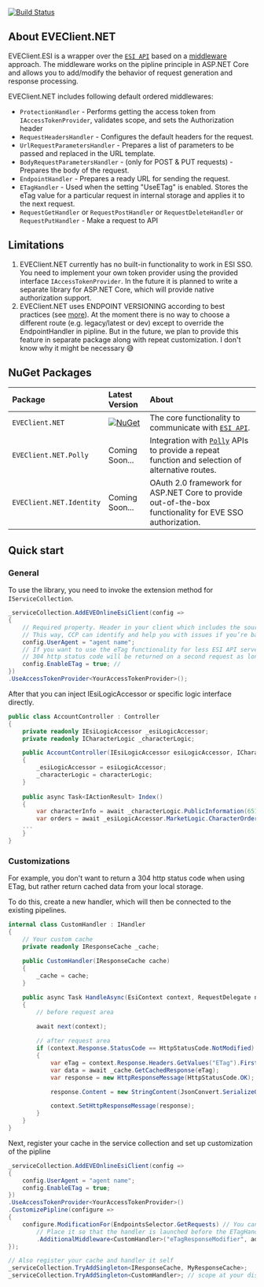 [![Build Status](https://github.com/daazarov/EVEClient.NET/actions/workflows/ci.yml/badge.svg?branch=main&event=push)](https://github.com/daazarov/EVEClient.NET/actions/workflows/ci.yml)

## About EVEClient.NET

EVEClient.ESI is a wrapper over the [`ESI API`](https://esi.evetech.net/ui/) based on a [middleware](https://learn.microsoft.com/en-us/aspnet/core/fundamentals/middleware/index/_static/request-delegate-pipeline.png?view=aspnetcore-8.0) approach. The middleware works on the pipline principle in ASP.NET Core and allows you to add/modify the behavior of request generation and response processing.

EVEClient.NET includes following default ordered middlewares:

- `ProtectionHandler` - Performs getting the access token from `IAccessTokenProvider`, validates scope, and sets the Authorization header
- `RequestHeadersHandler` - Configures the default headers for the request.
- `UrlRequestParametersHandler` - Prepares a list of parameters to be passed and replaced in the URL template.
- `BodyRequestParametersHandler` - (only for POST & PUT requests) - Prepares the body of the request.
- `EndpointHandler` - Prepares a ready URL for sending the request.
- `ETagHandler` - Used when the setting "UseETag" is enabled. Stores the eTag value for a particular request in internal storage and applies it to the next request.
- `RequestGetHandler` or `RequestPostHandler` or `RequestDeleteHandler` or `RequestPutHandler` - Make a request to API

## Limitations

1. EVEClient.NET currently has no built-in functionality to work in ESI SSO. You need to implement your own token provider using the provided interface `IAccessTokenProvider`.
In the future it is planned to write a separate library for ASP.NET Core, which will provide native authorization support.
2. EVEClient.NET uses ENDPOINT VERSIONING according to best practices (see [more](https://developers.eveonline.com/blog/article/esi-endpoint-versioning-important-info-and-best-practices)). At the moment there is no way to choose a different route (e.g. legacy/latest or dev) except to override the EndpointHandler in pipline. But in the future, we plan to provide this feature in separate package along with repeat customization. I don't know why it might be necessary :sweat_smile:

## NuGet Packages

| **Package** | **Latest Version** | **About** |
|:--|:--|:--|
| `EVEClient.NET` | [![NuGet](https://buildstats.info/nuget/EVEClient.NET)](https://buildstats.info/nuget/EVEClient.NET "Download EVEClient.NET from NuGet.org") | The core functionality to communicate with [`ESI API`](https://esi.evetech.net/ui/). |
| `EVEClient.NET.Polly` | Coming Soon... | Integration with [`Polly`](https://www.nuget.org/packages/Polly/) APIs to provide a repeat function and selection of alternative routes. |
| `EVEClient.NET.Identity` | Coming Soon... | OAuth 2.0 framework for ASP.NET Core to provide out-of-the-box functionality for EVE SSO authorization. |

## Quick start

### General

To use the library, you need to invoke the extension method for `IServiceCollection`.

<!-- snippet: quick-start -->
```cs
_serviceCollection.AddEVEOnlineEsiClient(config =>
{
    // Required property. Header in your client which includes the source of the request and contact information.
    // This way, CCP can identify and help you with issues if you’re banned.
    config.UserAgent = "agent name";
    // If you want to use the eTag functionality for less ESI API server load.
    // 304 http status code will be returned on a second request as long as the data on the server is cached and has not been changed 
    config.EnableETag = true; // 
})
.UseAccessTokenProvider<YourAccessTokenProvider>();
```
<!-- endSnippet -->

After that you can inject IEsiLogicAccessor or specific logic interface directly.

```cs
public class AccountController : Controller
{
    private readonly IEsiLogicAccessor _esiLogicAccessor;
    private readonly ICharacterLogic _characterLogic;

    public AccountController(IEsiLogicAccessor esiLogicAccessor, ICharacterLogic characterLogic)
    { 
        _esiLogicAccessor = esiLogicAccessor;
        _characterLogic = characterLogic;
    }
	
    public async Task<IActionResult> Index()
    {
        var characterInfo = await _characterLogic.PublicInformation(65151651651);
        var orders = await _esiLogicAccessor.MarketLogic.CharacterOrders(65151651651);
	...
    }
}
```

### Customizations

For example, you don't want to return a 304 http status code when using ETag, but rather return cached data from your local storage. 

To do this, create a new handler, which will then be connected to the existing pipelines.

```cs
internal class CustomHandler : IHandler
{
    // Your custom cache
    private readonly IResponseCache _cache;
    
    public CustomHandler(IResponseCache cache)
    { 
        _cache = cache;
    }

    public async Task HandleAsync(EsiContext context, RequestDelegate next)
    {
        // before request area
        
        await next(context);

        // after request area
        if (context.Response.StatusCode == HttpStatusCode.NotModified)
        {
            var eTag = context.Response.Headers.GetValues("ETag").First().Replace("\"", string.Empty);
            var data = await _cache.GetCachedResponse(eTag);
            var response = new HttpResponseMessage(HttpStatusCode.OK);

            response.Content = new StringContent(JsonConvert.SerializeObject(data));

            context.SetHttpResponseMessage(response);
        }
    }
}
```

Next, register your cache in the service collection and set up customization of the pipline

```cs
_serviceCollection.AddEVEOnlineEsiClient(config =>
{
    config.UserAgent = "agent name";
    config.EnableETag = true;
})
.UseAccessTokenProvider<YourAccessTokenProvider>()
.CustomizePipline(configure =>
{
    configure.ModificationFor(EndpointsSelector.GetRequests) // You can use a preset group or you can specify a specific endpoint Ids
        // Place it so that the handler is launched before the ETagHandler callback (i.e. on the reverse pass of the chain after RequestGetHandler)
        .AdditionalMiddleware<CustomHandler>("eTagResponseModifier", addAfter: "ETagHandler");
});

// Also register your cache and handler it self
_serviceCollection.TryAddSingleton<IResponseCache, MyResponseCache>;
_serviceCollection.TryAddSingleton<CustomHandler>; // scope at your discretion
```
